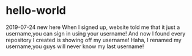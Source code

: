 # hello-world
2019-07-24 new here
When I signed up, website told me that it just a username,you can sign in using your username!
And now I found every repository I created is showing off my username!
Haha, I renamed my username,you guys will never know my last username!
